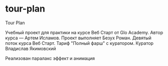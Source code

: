 # tour-plan
Tour Plan

Учебный проект для практики на курсе Веб Старт от Glo Academy. Автор курса — Артем Исламов.
Проект выполняет
Безух Роман. Девятый поток курса Веб Старт. Тариф "Полный фарш" с куратором.
Куратор
Владислав Якимовский

Реализован паралакс эффект и анимация
